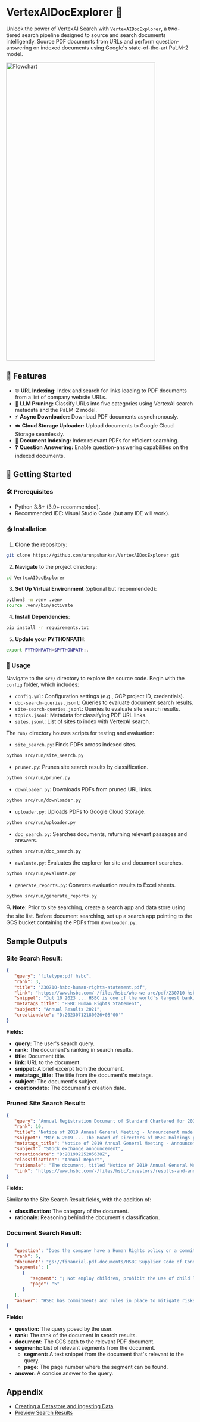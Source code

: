 # VertexAIDocExplorer 🚀

Unlock the power of VertexAI Search with `VertexAIDocExplorer`, a two-tiered search pipeline designed to source and search documents intelligently. Source PDF documents from URLs and perform question-answering on indexed documents using Google's state-of-the-art PaLM-2 model.

<img src="./img/workflow.png" alt="Flowchart" width="400" height="800"/>

## 🌟 Features

- 🌐 **URL Indexing:** Index and search for links leading to PDF documents from a list of company website URLs.
- 🧠 **LLM Pruning:** Classify URLs into five categories using VertexAI search metadata and the PaLM-2 model.
- ⚡ **Async Downloader:** Download PDF documents asynchronously.
- ☁️ **Cloud Storage Uploader:** Upload documents to Google Cloud Storage seamlessly.
- 📖 **Document Indexing:** Index relevant PDFs for efficient searching.
- ❓ **Question Answering:** Enable question-answering capabilities on the indexed documents.

## 🚀 Getting Started

### 🛠️ Prerequisites

- Python 3.8+ (3.9+ recommended).
- Recommended IDE: Visual Studio Code (but any IDE will work).

### 📥 Installation

1. **Clone** the repository:
```bash
git clone https://github.com/arunpshankar/VertexAIDocExplorer.git
```

2. **Navigate** to the project directory:
```bash
cd VertexAIDocExplorer
```

3. **Set Up Virtual Environment** (optional but recommended):
```bash
python3 -m venv .venv
source .venv/bin/activate
```

4. **Install Dependencies**:
```bash
pip install -r requirements.txt
```

5. **Update your PYTHONPATH**:
```bash
export PYTHONPATH=$PYTHONPATH:.
```

### 📘 Usage

Navigate to the `src/` directory to explore the source code. Begin with the `config` folder, which includes:

- `config.yml`: Configuration settings (e.g., GCP project ID, credentials).
- `doc-search-queries.jsonl`: Queries to evaluate document search results.
- `site-search-queries.jsonl`: Queries to evaluate site search results.
- `topics.jsonl`: Metadata for classifying PDF URL links.
- `sites.jsonl`: List of sites to index with VertexAI search.

The `run/` directory houses scripts for testing and evaluation:

- `site_search.py`: Finds PDFs across indexed sites.
```bash
python src/run/site_search.py
```

- `pruner.py`: Prunes site search results by classification.
```bash
python src/run/pruner.py
```

- `downloader.py`: Downloads PDFs from pruned URL links.
```bash
python src/run/downloader.py
```

- `uploader.py`: Uploads PDFs to Google Cloud Storage.
```bash
python src/run/uploader.py
```

- `doc_search.py`: Searches documents, returning relevant passages and answers.
```bash
python src/run/doc_search.py
```

- `evaluate.py`: Evaluates the explorer for site and document searches.
```bash
python src/run/evaluate.py
```

- `generate_reports.py`: Converts evaluation results to Excel sheets.
```bash
python src/run/generate_reports.py
```

🔍 **Note:** Prior to site searching, create a search app and data store using the site list. Before document searching, set up a search app pointing to the GCS bucket containing the PDFs from `downloader.py`.

## Sample Outputs

### Site Search Result:

```json
{
   "query": "filetype:pdf hsbc",
   "rank": 3,
   "title": "230710-hsbc-human-rights-statement.pdf",
   "link": "https://www.hsbc.com/-/files/hsbc/who-we-are/pdf/230710-hsbc-human-rights-statement.pdf",
   "snippet": "Jul 10 2023 ... HSBC is one of the world's largest banking and financial services organisations. Our global businesses serve more.",
   "metatags_title": "HSBC Human Rights Statement",
   "subject": "Annual Results 2021",
   "creationdate": "D:20230712180026+08'00'"
}
```

**Fields:**

- **query:** The user's search query.
- **rank:** The document's ranking in search results.
- **title:** Document title.
- **link:** URL to the document.
- **snippet:** A brief excerpt from the document.
- **metatags_title:** The title from the document's metatags.
- **subject:** The document's subject.
- **creationdate:** The document's creation date.

### Pruned Site Search Result:

```json
{
   "query": "Annual Registration Document of Standard Chartered for 2022 filetype: pdf",
   "rank": 10,
   "title": "Notice of 2019 Annual General Meeting - Announcement made to ...",
   "snippet": "Mar 6 2019 ... The Board of Directors of HSBC Holdings plc as at the date of this document comprises: Mark Tucker* John. Flint Kathleen Casey† Laura Cha† ...",
   "metatags_title": "Notice of 2019 Annual General Meeting - Announcement made to the HK stock exchange - English",
   "subject": "Stock exchange announcement",
   "creationdate": "D:20190225205638Z",
   "classification": "Annual Report",
   "rationale": "The document, titled 'Notice of 2019 Annual General Meeting,' contains information about the Board of Directors, suggesting it's an Annual Registration Document.",
   "link": "https://www.hsbc.com/-/files/hsbc/investors/results-and-announcements/stock-exchange-announcements/2019/march/sea-190306-e-2019-agm-circular.pdf"
}
```

**Fields:** 

Similar to the Site Search Result fields, with the addition of:

- **classification:** The category of the document.
- **rationale:** Reasoning behind the document's classification.

### Document Search Result:

```json
{
   "question": "Does the company have a Human Rights policy or a commitment to promote and respect human rights, and to prevent human rights violations or indigenous rights?",
   "rank": 6,
   "document": "gs://financial-pdf-documents/HSBC Supplier Code of Conduct  English.pdf",
   "segments": [
      {
         "segment": "¡ Not employ children, prohibit the use of child labour in their operations and supply chain, and take immediate and effective measures to stop child labour as a matter of urgency.",
         "page": "5"
      }
   ],
   "answer": "HSBC has commitments and rules in place to mitigate risks and prevent serious infringements of human rights and fundamental freedoms [5]. They also have policies to protect the environment and safeguard the health and safety of individuals [5]."
}
```

**Fields:**

- **question:** The query posed by the user.
- **rank:** The rank of the document in search results.
- **document:** The GCS path to the relevant PDF document.
- **segments:** List of relevant segments from the document.
  - **segment:** A text snippet from the document that's relevant to the query.
  - **page:** The page number where the segment can be found.
- **answer:** A concise answer to the query.

## Appendix

- [Creating a Datastore and Ingesting Data](https://cloud.google.com/generative-ai-app-builder/docs/create-datastore-ingest)
- [Preview Search Results](https://cloud.google.com/generative-ai-app-builder/docs/preview-search-results)